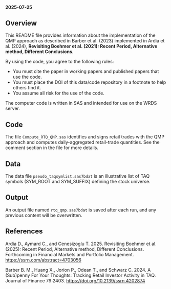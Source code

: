 #### 2025-07-25 

## Overview

This README file provides information about the implementation of the QMP approach as described in Barber et al. (2023) implemented in Ardia et al. (2024), **Revisiting Boehmer et al. (2021): Recent Period, Alternative method, Different Conclusions**. 

By using the code, you agree to the following rules:

- You must cite the paper in working papers and published papers that use the code.
- You must place the DOI of this data/code repository in a footnote to help others find it.
- You assume all risk for the use of the code.

The computer code is written in SAS and intended for use on the WRDS server.

## Code

The file `Compute_RTQ_QMP.sas` identifies and signs retail trades with the QMP approach and computes daily-aggregated retail-trade quantities. See the comment section in the file for more details.

## Data

The data file `pseudo_taqsymlist.sas7bdat` is an illustrative list of TAQ symbols (SYM_ROOT and SYM_SUFFIX) defining the stock universe.

## Output

An output file named `rtq_qmp.sas7bdat` is saved after each run, and any previous content will be overwritten.

## References

Ardia D., Aymard C., and Cenesizoglu T. 2025. Revisiting Boehmer et al. (2025): Recent Period, Alternative method, Different Conclusions. Forthcoming in Financial Markets and Portfolio Management. https://ssrn.com/abstract=4703056

Barber B. M., Huang X., Jorion P., Odean T., and Schwarz C. 2024. A (Sub)penny For Your Thoughts: Tracking Retail Investor Activity in TAQ. Journal of Finance 79:2403. https://doi.org/10.2139/ssrn.4202874
